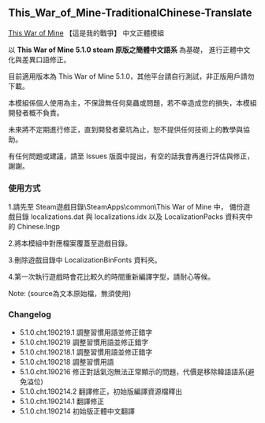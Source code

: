 ## This_War_of_Mine-TraditionalChinese-Translate
 [This War of Mine](https://store.steampowered.com/app/282070/This_War_of_Mine/) 【這是我的戰爭】 中文正體模組

以 **This War of Mine 5.1.0 steam 原版之簡體中文語系** 為基礎，
進行正體中文化與差異口語修正。

目前適用版本為 This War of Mine 5.1.0，其他平台請自行測試，非正版用戶請勿下載。

本模組係個人使用為主，不保證無任何臭蟲或問題，若不幸造成您的損失，本模組開發者概不負責。

未來將不定期進行修正，直到開發者棄坑為止，恕不提供任何技術上的教學與協助。

有任何問題或建議，請至 Issues 版面中提出，有空的話我會再進行評估與修正，謝謝。

### 使用方式

1.請先至 Steam遊戲目錄\SteamApps\common\This War of Mine 中，
備份遊戲目錄 localizations.dat 與 localizations.idx 
以及 LocalizationPacks 資料夾中的 Chinese.lngp

2.將本模組中對應檔案覆蓋至遊戲目錄。

3.刪除遊戲目錄中 LocalizationBinFonts 資料夾。

4.第一次執行遊戲時會花比較久的時間重新編譯字型，請耐心等候。

Note: (source為文本原始檔，無須使用)

### Changelog
* 5.1.0.cht.190219.1 調整習慣用語並修正錯字
* 5.1.0.cht.190219 調整習慣用語並修正錯字
* 5.1.0.cht.190218.1 調整習慣用語並修正錯字
* 5.1.0.cht.190218 調整習慣用語
* 5.1.0.cht.190216 修正對話氣泡無法正常顯示的問題，代價是移除韓語語系(避免溢位)
* 5.1.0.cht.190214.2 翻譯修正，初始版編譯資源檔釋出
* 5.1.0.cht.190214.1 翻譯修正
* 5.1.0.cht.190214 初始版正體中文翻譯
